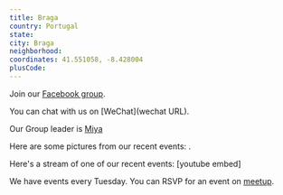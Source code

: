 ```yaml
---
title: Braga
country: Portugal
state: 
city: Braga
neighborhood: 
coordinates: 41.551058, -8.428004
plusCode:
---
```

Join our [Facebook group](https://www.facebook.com/groups/free.code.camp.braga).

You can chat with us on [WeChat](wechat URL).

Our Group leader is [Miya](freecodecamp.org/miya)

Here are some pictures from our recent events:
![]().

Here's a stream of one of our recent events:
[youtube embed]

We have events every Tuesday. You can RSVP for an event on [meetup](meetupurl).

